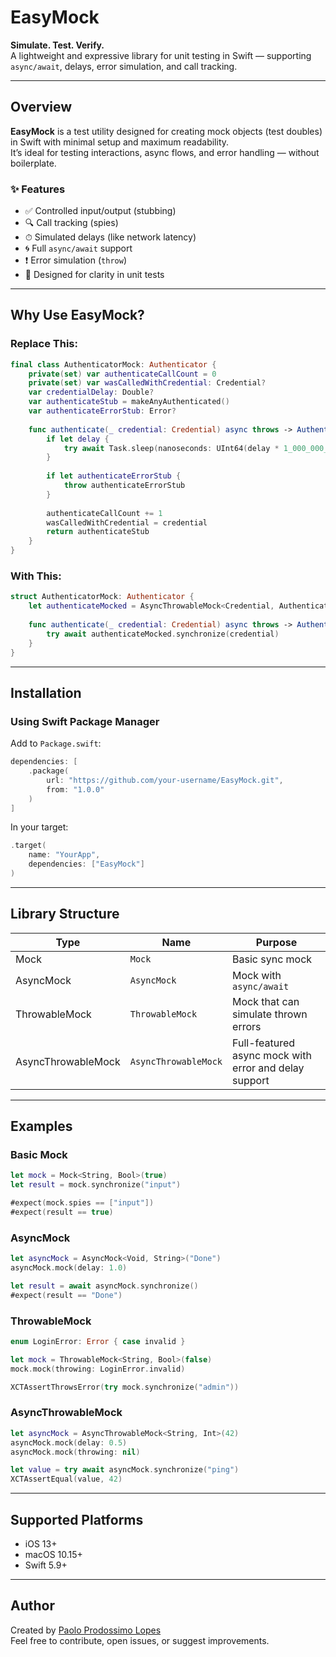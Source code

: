 # EasyMock

**Simulate. Test. Verify.**  
A lightweight and expressive library for unit testing in Swift — supporting `async/await`, delays, error simulation, and call tracking.

---

## Overview

**EasyMock** is a test utility designed for creating mock objects (test doubles) in Swift with minimal setup and maximum readability.  
It’s ideal for testing interactions, async flows, and error handling — without boilerplate.

### ✨ Features

- ✅ Controlled input/output (stubbing)
- 🔍 Call tracking (spies)
- ⏱ Simulated delays (like network latency)
- 🌀 Full `async/await` support
- ❗ Error simulation (`throw`)
- 🧪 Designed for clarity in unit tests

---

## Why Use EasyMock?

### Replace This:

```swift
final class AuthenticatorMock: Authenticator {
    private(set) var authenticateCallCount = 0
    private(set) var wasCalledWithCredential: Credential?
    var credentialDelay: Double?
    var authenticateStub = makeAnyAuthenticated()
    var authenticateErrorStub: Error?
    
    func authenticate(_ credential: Credential) async throws -> Authenticated {
        if let delay {
            try await Task.sleep(nanoseconds: UInt64(delay * 1_000_000_000))
        }
        
        if let authenticateErrorStub {
            throw authenticateErrorStub
        }
        
        authenticateCallCount += 1
        wasCalledWithCredential = credential
        return authenticateStub
    }
}
```

### With This:

```swift
struct AuthenticatorMock: Authenticator {
    let authenticateMocked = AsyncThrowableMock<Credential, Authenticated>(makeAnyAuthenticated())
    
    func authenticate(_ credential: Credential) async throws -> Authenticated {
        try await authenticateMocked.synchronize(credential)
    }
}
```

---

## Installation

### Using Swift Package Manager

Add to `Package.swift`:

```swift
dependencies: [
    .package(
        url: "https://github.com/your-username/EasyMock.git",
        from: "1.0.0"
    )
]
```

In your target:

```swift
.target(
    name: "YourApp",
    dependencies: ["EasyMock"]
)
```

---

## Library Structure

| Type               | Name                  | Purpose                                |
|--------------------|-----------------------|----------------------------------------|
| Mock               | `Mock`                | Basic sync mock                        |
| AsyncMock          | `AsyncMock`           | Mock with `async/await`                |
| ThrowableMock      | `ThrowableMock`       | Mock that can simulate thrown errors   |
| AsyncThrowableMock | `AsyncThrowableMock`  | Full-featured async mock with error and delay support |

---

## Examples

### Basic Mock

```swift
let mock = Mock<String, Bool>(true)
let result = mock.synchronize("input")

#expect(mock.spies == ["input"])
#expect(result == true)
```

### AsyncMock

```swift
let asyncMock = AsyncMock<Void, String>("Done")
asyncMock.mock(delay: 1.0)

let result = await asyncMock.synchronize()
#expect(result == "Done")
```

### ThrowableMock

```swift
enum LoginError: Error { case invalid }

let mock = ThrowableMock<String, Bool>(false)
mock.mock(throwing: LoginError.invalid)

XCTAssertThrowsError(try mock.synchronize("admin"))
```

### AsyncThrowableMock

```swift
let asyncMock = AsyncThrowableMock<String, Int>(42)
asyncMock.mock(delay: 0.5)
asyncMock.mock(throwing: nil)

let value = try await asyncMock.synchronize("ping")
XCTAssertEqual(value, 42)
```

---

## Supported Platforms

- iOS 13+
- macOS 10.15+
- Swift 5.9+

---

## Author

Created by [Paolo Prodossimo Lopes](https://github.com/PaoloProdossimoLopes)  
Feel free to contribute, open issues, or suggest improvements.
